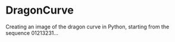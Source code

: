 # DragonCurve
Creating an image of the dragon curve in Python, starting from the sequence 01213231...
